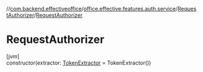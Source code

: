 //[com.backend.effectiveoffice](../../../index.md)/[office.effective.features.auth.service](../index.md)/[RequestAuthorizer](index.md)/[RequestAuthorizer](-request-authorizer.md)

# RequestAuthorizer

[jvm]\
constructor(extractor: [TokenExtractor](../-token-extractor/index.md) = TokenExtractor())
